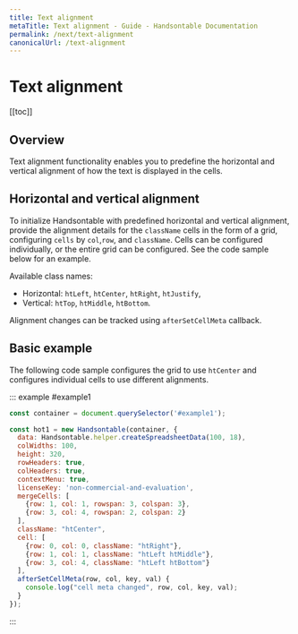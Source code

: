 ```yaml
---
title: Text alignment
metaTitle: Text alignment - Guide - Handsontable Documentation
permalink: /next/text-alignment
canonicalUrl: /text-alignment
---
```


# Text alignment

[[toc]]

## Overview

Text alignment functionality enables you to predefine the horizontal and vertical alignment of how the text is displayed in the cells.

## Horizontal and vertical alignment

To initialize Handsontable with predefined horizontal and vertical alignment, provide the alignment details for the `className` cells in the form of a grid, configuring `cells` by `col`,`row`, and `className`. Cells can be configured individually, or the entire grid can be configured. See the code sample below for an example.

Available class names:

* Horizontal: `htLeft`, `htCenter`, `htRight`, `htJustify`,
* Vertical: `htTop`, `htMiddle`, `htBottom`.

Alignment changes can be tracked using `afterSetCellMeta` callback.

## Basic example

The following code sample configures the grid to use `htCenter` and configures individual cells to use different alignments. 

::: example #example1
```js
const container = document.querySelector('#example1');

const hot1 = new Handsontable(container, {
  data: Handsontable.helper.createSpreadsheetData(100, 18),
  colWidths: 100,
  height: 320,
  rowHeaders: true,
  colHeaders: true,
  contextMenu: true,
  licenseKey: 'non-commercial-and-evaluation',
  mergeCells: [
    {row: 1, col: 1, rowspan: 3, colspan: 3},
    {row: 3, col: 4, rowspan: 2, colspan: 2}
  ],
  className: "htCenter",
  cell: [
    {row: 0, col: 0, className: "htRight"},
    {row: 1, col: 1, className: "htLeft htMiddle"},
    {row: 3, col: 4, className: "htLeft htBottom"}
  ],
  afterSetCellMeta(row, col, key, val) {
    console.log("cell meta changed", row, col, key, val);
  }
});
```
:::
